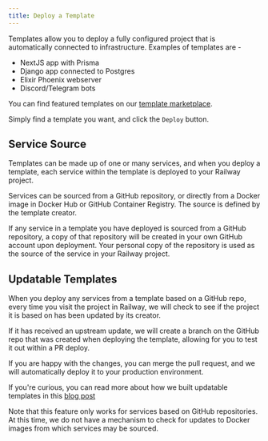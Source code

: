 ```yaml
---
title: Deploy a Template
---
```


Templates allow you to deploy a fully configured project that is automatically
connected to infrastructure. Examples of templates are -

- NextJS app with Prisma
- Django app connected to Postgres
- Elixir Phoenix webserver
- Discord/Telegram bots

You can find featured templates on our <a href="https://railway.app/templates" target="_blank">template marketplace</a>.

Simply find a template you want, and click the `Deploy` button.

## Service Source

Templates can be made up of one or many services, and when you deploy a template, each service within the template is deployed to your Railway project.

Services can be sourced from a GitHub repository, or directly from a Docker image in Docker Hub or GitHub Container Registry.  The source is defined by the template creator.

If any service in a template you have deployed is sourced from a GitHub repository, a copy of that repository will be created in your own GitHub account upon deployment.  Your personal copy of the repository is used as the source of the service in your Railway project.

## Updatable Templates

When you deploy any services from a template based on a GitHub repo, every time you visit the project in Railway, we will check to see if the project it is based on has been updated by its creator.

If it has received an upstream update, we will create a branch on the GitHub repo that was created when deploying the template, allowing for you to test it out within a PR deploy.

If you are happy with the changes, you can merge the pull request, and we will automatically deploy it to your production environment.

<Banner variant="info">
If you're curious, you can read more about how we built updatable templates in this <a href="https://blog.railway.app/p/updatable-starters" target="_blank">blog post</a>
</Banner>

Note that this feature only works for services based on GitHub repositories.  At this time, we do not have a mechanism to check for updates to Docker images from which services may be sourced.